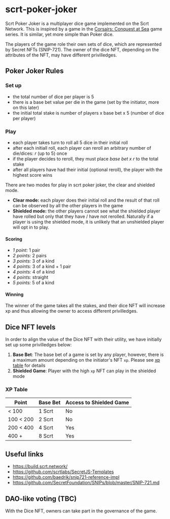 # scrt-poker-joker

Scrt Poker Joker is a multiplayer dice game implemented on the Scrt Network.
This is inspired by a game in the [Corsairs: Conquest at Sea] game series.
It is similar, yet more simple than Poker dice.

The players of the game role their own sets of dice, which are represented by Secret NFTs (SNIP-721).
The owner of the dice NFT, depending on the attributes of the NFT, may have different privilledges.

[Corsairs: Conquest at Sea]: https://en.wikipedia.org/wiki/Corsairs:_Conquest_at_Sea

## Poker Joker Rules

### Set up

- the total number of dice per player is 5
- there is a base bet value per die in the game (set by the initiator, more on this later)
- the initial total stake is number of players x base bet x 5 (number of dice per player)

### Play

- each player takes turn to roll all 5 dice in their initial roll
- after each initiall roll, each player can reroll an arbitrary number of die/dices: _r_ (up to 5) once
- if the player decides to reroll, they must place _base bet x r_ to the total stake
- after all players have had their initial (optional reroll), the player with the highest score wins

There are two modes for play in scrt poker joker, the clear and shielded mode.

- **Clear mode:** each player does their initial roll and the result of that roll can be observed by all the other players in the game
- **Shielded mode:** the other players cannot see what the shielded player have rolled but only that they have / have not rerolled.
Naturally if a player is using the shielded mode, it is unlikely that an unshielded player will opt in to play.

#### Scoring

- *1 point:* 1 pair
- *2 points:* 2 pairs
- *3 points:* 3 of a kind
- *4 points:* 3 of a kind + 1 pair
- *4 points:* 4 of a kind
- *4 points:* straight
- *5 points:* 5 of a kind

#### Winning

The winner of the game takes all the stakes,
and their dice NFT will increase xp and thus allowing the owner to access different privilledges.

## Dice NFT levels

In order to align the value of the Dice NFT with their utility, we have initially set up some privilledges below:

1. **Base Bet**: The base bet of a game is set by any player, however, there is a maximum amount depending on the initiator's NFT `xp`. Please see [xp table] for details
2. **Shielded Game**: Player with the high `xp` NFT can play in the shielded mode

[xp table]: (xp-table)

### XP Table

| Point | Base Bet | Access to Shielded Game |
| ----- | ------   | -------       |
| < 100 | 1 Scrt   | No            |
| 100 < 200 | 2 Scrt   | No            |
| 200 < 400 | 4 Scrt   | Yes |
| 400 + | 8 Scrt   | Yes |


## Useful links

- https://build.scrt.network/
- https://github.com/scrtlabs/SecretJS-Templates
- https://github.com/baedrik/snip721-reference-impl
- https://github.com/SecretFoundation/SNIPs/blob/master/SNIP-721.md


## DAO-like voting (TBC)

With the Dice NFT, owners can take part in the governance of the game.
